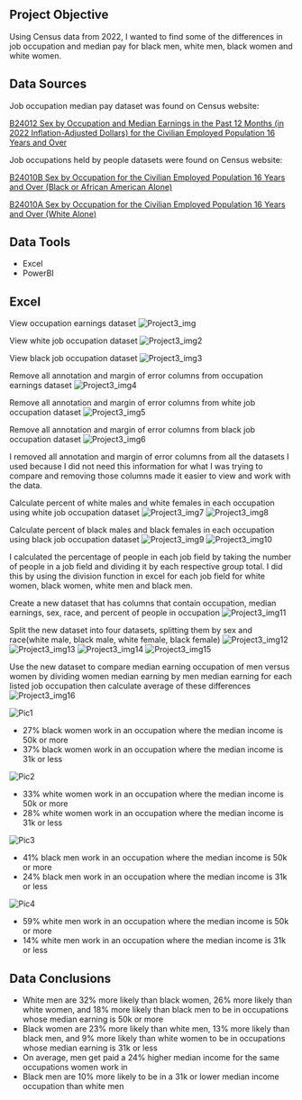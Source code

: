 ## Project Objective
Using Census data from 2022, I wanted to find some of the differences in job occupation and median pay for black men, white men, black women and white women.

## Data Sources
Job occupation median pay dataset was found on Census website:
  
[B24012 Sex by Occupation and Median Earnings in the Past 12 Months (in 2022 Inflation-Adjusted Dollars) for the Civilian Employed Population 16 Years and Over](https://data.census.gov/table/ACSDT1Y2022.B24012?t=Occupation&g=010XX00US)
   
  
Job occupations held by people datasets were found on Census website:
  
[B24010B Sex by Occupation for the Civilian Employed Population 16 Years and Over (Black or African American Alone)](https://data.census.gov/table/ACSDT1Y2022.B24010B?q=United+States&t=Black+or+African+American:Employment)
    
[B24010A Sex by Occupation for the Civilian Employed Population 16 Years and Over (White Alone)](https://data.census.gov/table/ACSDT1Y2022.B24010A?q=United+States&t=Employment:White)

## Data Tools 
* Excel
* PowerBI

## Excel
View occupation earnings dataset
![Project3_img](https://github.com/Scara98/Portfolio/assets/150705975/dc4a5620-a47e-4cba-acc9-c66d25bd6459)

View white job occupation dataset
![Project3_img2](https://github.com/Scara98/Portfolio/assets/150705975/fdd11ded-8ef5-4bfe-a8c2-85880fd7d9c2)

View black job occupation dataset
![Project3_img3](https://github.com/Scara98/Portfolio/assets/150705975/b4870527-dbe2-491b-89a3-514945a3d171)

Remove all annotation and margin of error columns from occupation earnings dataset
![Project3_img4](https://github.com/Scara98/Portfolio/assets/150705975/16a88cb1-9540-401f-acb5-580bcd932a3c)

Remove all annotation and margin of error columns from white job occupation dataset
![Project3_img5](https://github.com/Scara98/Portfolio/assets/150705975/016f3945-a0e3-44e4-b983-af00272a92cd)

Remove all annotation and margin of error columns from black job occupation dataset
![Project3_img6](https://github.com/Scara98/Portfolio/assets/150705975/b50705d5-dca9-485c-bd03-3b86c0a38e43)

I removed all annotation and margin of error columns from all the datasets I used because I did not need this information for what I was trying to compare 
and removing those columns made it easier to view and work with the data. 

Calculate percent of white males and white females in each occupation using white job occupation dataset
![Project3_img7](https://github.com/Scara98/Portfolio/assets/150705975/6832c08c-dbbc-4ea4-a285-ad935db89df3)
![Project3_img8](https://github.com/Scara98/Portfolio/assets/150705975/34a9fff5-35f2-4649-a481-4d6f9c1fc30f)

Calculate percent of black males and black females in each occupation using black job occupation dataset
![Project3_img9](https://github.com/Scara98/Portfolio/assets/150705975/42dc50e5-f68b-4c46-ba0f-714eaedf2b1f)
![Project3_img10](https://github.com/Scara98/Portfolio/assets/150705975/22c59799-7c77-46bf-86f9-42c9d6015755)

I calculated the percentage of people in each job field by taking the number of people in a job field and dividing it by each respective group total. 
I did this by using the division function in excel for each job field for white women, black women, white men and black men.

Create a new dataset that has columns that contain occupation, median earnings, sex, race, and percent of people in occupation
![Project3_img11](https://github.com/Scara98/Portfolio/assets/150705975/a76e943f-7096-411a-aa8c-17ed1ebeb1f5)

Split the new dataset into four datasets, splitting them by sex and race(white male, black male, white female, black female)
![Project3_img12](https://github.com/Scara98/Portfolio/assets/150705975/545243e1-ade9-4812-8bd1-3718127ac970)
![Project3_img13](https://github.com/Scara98/Portfolio/assets/150705975/7d261a47-f64d-4919-a5d8-4fa4fe0addd9)
![Project3_img14](https://github.com/Scara98/Portfolio/assets/150705975/4f1a2cb1-a6bb-4687-b3fc-7502159d0128)
![Project3_img15](https://github.com/Scara98/Portfolio/assets/150705975/ad6d7745-7f39-4694-8528-68039eb27381)

Use the new dataset to compare median earning occupation of men versus women by dividing women median earning by men median earning for each listed job occupation then calculate average of these differences
![Project3_img16](https://github.com/Scara98/Portfolio/assets/150705975/865eecb6-1d44-4724-b26f-a54e38086ecd)


![Pic1](https://github.com/Scara98/Portfolio/assets/150705975/061c87c5-c990-4611-97ff-7d40b46593a0)

* 27% black women work in an occupation where the median income is 50k or more
* 37% black women work in an occupation where the median income is 31k or less

![Pic2](https://github.com/Scara98/Portfolio/assets/150705975/636936e1-2d33-441b-8e04-3714688738a7)

* 33% white women work in an occupation where the median income is 50k or more
* 28% white women work in an occupation where the median income is 31k or less

![Pic3](https://github.com/Scara98/Portfolio/assets/150705975/0180c013-290f-4ef9-8881-6c646c69417e)

* 41% black men work in an occupation where the median income is 50k or more
* 24% black men work in an occupation where the median income is 31k or less

![Pic4](https://github.com/Scara98/Portfolio/assets/150705975/8b3fd3fa-bc0e-43b5-a5e2-a3f73f4730dc)

* 59% white men work in an occupation where the median income is 50k or more
* 14% white men work in an occupation where the median income is 31k or less

## Data Conclusions
* White men are 32% more likely than black women, 26% more likely than white women, and 18% more likely than black men to be in occupations whose median earning is 50k or more
* Black women are 23% more likely than white men, 13% more likely than black men, and 9% more likely than white women to be in occupations whose median earning is 31k or less
* On average, men get paid a 24% higher median income for the same occupations women work in
* Black men are 10% more likely to be in a 31k or lower median income occupation than white men 

